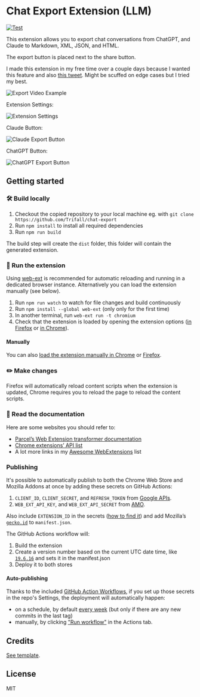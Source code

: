 # Chat Export Extension (LLM)

[link-cws-keys]: https://github.com/fregante/chrome-webstore-upload-keys
[link-amo-keys]: https://addons.mozilla.org/en-US/developers/addon/api/key

[![Test](https://github.com/Trifall/chat-export/actions/workflows/test.yml/badge.svg)](https://github.com/Trifall/chat-export/actions/workflows/test.yml)

This extension allows you to export chat conversations from ChatGPT, and Claude to Markdown, XML, JSON, and HTML.

The export button is placed next to the share button.

I made this extension in my free time over a couple days because I wanted this feature and also [this tweet](https://x.com/tylerangert/status/1902038162836246550). Might be scuffed on edge cases but I tried my best.

![Export Video Example](https://github.com/user-attachments/assets/2705e502-9e1f-41a8-88e9-3b41242d6c0f)

Extension Settings:

![Extension Settings](https://github.com/user-attachments/assets/7a3f11bc-66af-48c6-89ce-2619fd0c34e0)

Claude Button:

![Claude Export Button](https://github.com/user-attachments/assets/d2f604bb-f563-4e0c-89a1-276804be1de4)

ChatGPT Button:

![ChatGPT Export Button](https://github.com/user-attachments/assets/9a030781-4e8d-47a0-87b2-c15461f08ce4)



## Getting started

<!--
### Install from Browser Store

- Firefox: [https://addons.mozilla.org/en-US/firefox/addon/chat-export/](https://addons.mozilla.org/en-US/firefox/addon/chat-export/)
- Chrome: [https://chrome.google.com/webstore/detail/chat-export](https://chrome.google.com/webstore/detail/chat-export) -->

### 🛠 Build locally

1. Checkout the copied repository to your local machine eg. with `git clone https://github.com/Trifall/chat-export`
1. Run `npm install` to install all required dependencies
1. Run `npm run build`

The build step will create the `dist` folder, this folder will contain the generated extension.

### 🏃 Run the extension

Using [web-ext](https://extensionworkshop.com/documentation/develop/getting-started-with-web-ext/) is recommended for automatic reloading and running in a dedicated browser instance. Alternatively you can load the extension manually (see below).

1. Run `npm run watch` to watch for file changes and build continuously
1. Run `npm install --global web-ext` (only only for the first time)
1. In another terminal, run `web-ext run -t chromium`
1. Check that the extension is loaded by opening the extension options ([in Firefox](media/extension_options_firefox.png) or [in Chrome](media/extension_options_chrome.png)).

#### Manually

You can also [load the extension manually in Chrome](https://www.smashingmagazine.com/2017/04/browser-extension-edge-chrome-firefox-opera-brave-vivaldi/#google-chrome-opera-vivaldi) or [Firefox](https://www.smashingmagazine.com/2017/04/browser-extension-edge-chrome-firefox-opera-brave-vivaldi/#mozilla-firefox).

### ✏️ Make changes

Firefox will automatically reload content scripts when the extension is updated, Chrome requires you to reload the page to reload the content scripts.

### 📕 Read the documentation

Here are some websites you should refer to:

- [Parcel’s Web Extension transformer documentation](https://parceljs.org/recipes/web-extension/)
- [Chrome extensions’ API list](https://developer.chrome.com/docs/extensions/reference/)
- A lot more links in my [Awesome WebExtensions](https://github.com/fregante/Awesome-WebExtensions) list

### Publishing

It's possible to automatically publish to both the Chrome Web Store and Mozilla Addons at once by adding these secrets on GitHub Actions:

1. `CLIENT_ID`, `CLIENT_SECRET`, and `REFRESH_TOKEN` from [Google APIs][link-cws-keys].
2. `WEB_EXT_API_KEY`, and `WEB_EXT_API_SECRET` from [AMO][link-amo-keys].

Also include `EXTENSION_ID` in the secrets ([how to find it](https://stackoverflow.com/a/8946415/288906)) and add Mozilla’s [`gecko.id`](https://developer.mozilla.org/en-US/docs/Mozilla/Add-ons/WebExtensions/manifest.json/browser_specific_settings) to `manifest.json`.

The GitHub Actions workflow will:

1. Build the extension
2. Create a version number based on the current UTC date time, like [`19.6.16`](https://github.com/fregante/daily-version-action) and sets it in the manifest.json
3. Deploy it to both stores

#### Auto-publishing

Thanks to the included [GitHub Action Workflows](.github/workflows), if you set up those secrets in the repo's Settings, the deployment will automatically happen:

- on a schedule, by default [every week](.github/workflows/release.yml) (but only if there are any new commits in the last tag)
- manually, by clicking ["Run workflow"](https://github.blog/changelog/2020-07-06-github-actions-manual-triggers-with-workflow_dispatch/) in the Actions tab.

## Credits

[See template](https://github.com/sotayamashita/browser-extension-template).

## License

MIT
